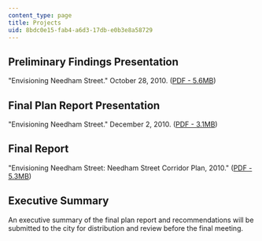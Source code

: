 ```yaml
---
content_type: page
title: Projects
uid: 8bdc0e15-fab4-a6d3-17db-e0b3e8a58729
---
```


Preliminary Findings Presentation
---------------------------------

"Envisioning Needham Street." October 28, 2010. ([PDF - 5.6MB](http://web.archive.org/web/20120119044854/http://www.newtonma.gov/Planning/Econ/econ_web/docs/2010/10-28-10-needham-pres.pdf))

Final Plan Report Presentation
------------------------------

"Envisioning Needham Street." December 2, 2010. ([PDF - 3.1MB](http://web.archive.org/web/20120119034053/http://www.newtonma.gov/Planning/Econ/econ_web/docs/2010/12-02-10-needham-pres.pdf))

Final Report
------------

"Envisioning Needham Street: Needham Street Corridor Plan, 2010." ([PDF - 5.3MB](http://web.mit.edu/11.360/www/MIT_NS_WebF2010.pdf))

Executive Summary
-----------------

An executive summary of the final plan report and recommendations will be submitted to the city for distribution and review before the final meeting.